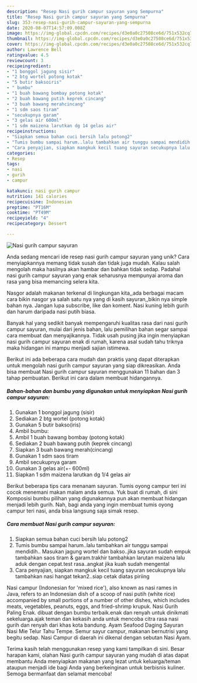 ```yaml
---
description: "Resep Nasi gurih campur sayuran yang Sempurna"
title: "Resep Nasi gurih campur sayuran yang Sempurna"
slug: 353-resep-nasi-gurih-campur-sayuran-yang-sempurna
date: 2020-08-07T14:57:09.008Z
image: https://img-global.cpcdn.com/recipes/d3e0a0c27508ce6d/751x532cq70/nasi-gurih-campur-sayuran-foto-resep-utama.jpg
thumbnail: https://img-global.cpcdn.com/recipes/d3e0a0c27508ce6d/751x532cq70/nasi-gurih-campur-sayuran-foto-resep-utama.jpg
cover: https://img-global.cpcdn.com/recipes/d3e0a0c27508ce6d/751x532cq70/nasi-gurih-campur-sayuran-foto-resep-utama.jpg
author: Lawrence Bell
ratingvalue: 4.5
reviewcount: 3
recipeingredient:
- "1 bonggol jagung sisir"
- "2 btg wortel potong kotak"
- "5 butir baksoiris"
- " bumbu"
- "1 buah bawang bombay potong kotak"
- "2 buah bawang putih keprek cincang"
- "3 buah bawang merahcincang"
- "1 sdm saos tiram"
- "secukupnya garam"
- "3 gelas air 600ml"
- "1 sdm maizena larutkan dg 14 gelas air"
recipeinstructions:
- "Siapkan semua bahan cuci bersih lalu potong2"
- "Tumis bumbu sampai harum..lalu tambahkan air tunggu sampai mendidih.. Masukan jagung wortel dan bakso..jika sayuran sudah empuk tambahkan saos tiram &amp; garam.trakhir tambahkan larutan maizena lalu aduk dengan cepat.test rasa..angkat jika kuah sudah mengental"
- "Cara penyajian, siapkan mangkuk kecil tuang sayuran secukupnya lalu tambahkan nasi hangat tekan2..siap cetak diatas piriing"
categories:
- Resep
tags:
- nasi
- gurih
- campur

katakunci: nasi gurih campur 
nutrition: 141 calories
recipecuisine: Indonesian
preptime: "PT16M"
cooktime: "PT49M"
recipeyield: "4"
recipecategory: Dessert

---
```



![Nasi gurih campur sayuran](https://img-global.cpcdn.com/recipes/d3e0a0c27508ce6d/751x532cq70/nasi-gurih-campur-sayuran-foto-resep-utama.jpg)

Anda sedang mencari ide resep nasi gurih campur sayuran yang unik? Cara menyiapkannya memang tidak susah dan tidak juga mudah. Kalau salah mengolah maka hasilnya akan hambar dan bahkan tidak sedap. Padahal nasi gurih campur sayuran yang enak seharusnya mempunyai aroma dan rasa yang bisa memancing selera kita.

Nasgor adalah makanan terkenal di lingkungan kita,,ada berbagai macam cara bikin nasgor ya salah satu nya yang di kasih sayuran,,bikin nya simple bahan nya. Jangan lupa subscribe, like dan koment. Nasi kuning lebih gurih dan harum daripada nasi putih biasa.

Banyak hal yang sedikit banyak mempengaruhi kualitas rasa dari nasi gurih campur sayuran, mulai dari jenis bahan, lalu pemilihan bahan segar sampai cara membuat dan menyajikannya. Tidak usah pusing jika ingin menyiapkan nasi gurih campur sayuran enak di rumah, karena asal sudah tahu triknya maka hidangan ini mampu menjadi sajian istimewa.


Berikut ini ada beberapa cara mudah dan praktis yang dapat diterapkan untuk mengolah nasi gurih campur sayuran yang siap dikreasikan. Anda bisa membuat Nasi gurih campur sayuran menggunakan 11 bahan dan 3 tahap pembuatan. Berikut ini cara dalam membuat hidangannya.

<!--inarticleads1-->

##### Bahan-bahan dan bumbu yang digunakan untuk menyiapkan Nasi gurih campur sayuran:

1. Gunakan 1 bonggol jagung (sisir)
1. Sediakan 2 btg wortel (potong kotak)
1. Gunakan 5 butir bakso(iris)
1. Ambil  bumbu:
1. Ambil 1 buah bawang bombay (potong kotak)
1. Sediakan 2 buah bawang putih (keprek cincang)
1. Siapkan 3 buah bawang merah(cincang)
1. Gunakan 1 sdm saos tiram
1. Ambil secukupnya garam
1. Gunakan 3 gelas air(+- 600ml)
1. Siapkan 1 sdm maizena larutkan dg 1/4 gelas air


Berikut beberapa tips cara menanam sayuran. Tumis oyong campur teri ini cocok menemani makan malam anda semua. Yuk buat di rumah, di sini Komposisi bumbu pilihan yang digunakannya pun akan membuat hidangan menjadi lebih gurih. Nah, bagi anda yang ingin membuat tumis oyong campur teri nasi, anda bisa langsung saja simak resep. 

<!--inarticleads2-->

##### Cara membuat Nasi gurih campur sayuran:

1. Siapkan semua bahan cuci bersih lalu potong2
1. Tumis bumbu sampai harum..lalu tambahkan air tunggu sampai mendidih.. Masukan jagung wortel dan bakso..jika sayuran sudah empuk tambahkan saos tiram &amp; garam.trakhir tambahkan larutan maizena lalu aduk dengan cepat.test rasa..angkat jika kuah sudah mengental
1. Cara penyajian, siapkan mangkuk kecil tuang sayuran secukupnya lalu tambahkan nasi hangat tekan2..siap cetak diatas piriing


Nasi campur (Indonesian for &#39;mixed rice&#39;), also known as nasi rames in Java, refers to an Indonesian dish of a scoop of nasi putih (white rice) accompanied by small portions of a number of other dishes, which includes meats, vegetables, peanuts, eggs, and fried-shrimp krupuk. Nasi Gurih Paling Enak. dibuat dengan bumbu terbaik.enak dan renyah untuk dinikmati sekeluarga.ajak teman dan kekasih anda untuk mencoba citra rasa nasi gurih dan renyah dari khas kota bandung. Ayam Seafood Daging Sayuran Nasi Mie Telur Tahu Tempe. Semur sayur campur, makanan bernutrisi yang begitu sedap. Nasi Campur di daerah ini dikenal dengan sebutan Nasi Ayam. 

Terima kasih telah menggunakan resep yang kami tampilkan di sini. Besar harapan kami, olahan Nasi gurih campur sayuran yang mudah di atas dapat membantu Anda menyiapkan makanan yang lezat untuk keluarga/teman ataupun menjadi ide bagi Anda yang berkeinginan untuk berbisnis kuliner. Semoga bermanfaat dan selamat mencoba!
